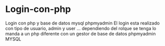 # Login-con-php
Login con php y base de datos mysql phpmyadmin
 El login esta realizado con tipo de usuario, admin y user ... dependiendo del rolque se tenga lo manda a un php diferente con un gestor de base de datos phpmyadmin MYSQL
